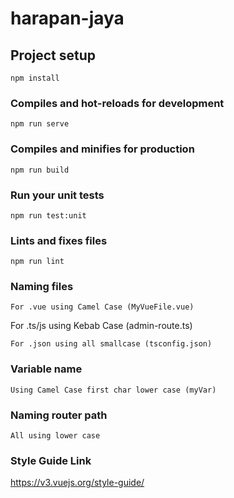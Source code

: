 # harapan-jaya

## Project setup
```
npm install
```

### Compiles and hot-reloads for development
```
npm run serve
```

### Compiles and minifies for production
```
npm run build
```

### Run your unit tests
```
npm run test:unit
```

### Lints and fixes files
```
npm run lint
```

### Naming files
```
For .vue using Camel Case (MyVueFile.vue)
```
For .ts/js using Kebab Case (admin-route.ts)
```
For .json using all smallcase (tsconfig.json)
```

### Variable name
```
Using Camel Case first char lower case (myVar)
```

### Naming router path
```
All using lower case
```

### Style Guide Link
https://v3.vuejs.org/style-guide/